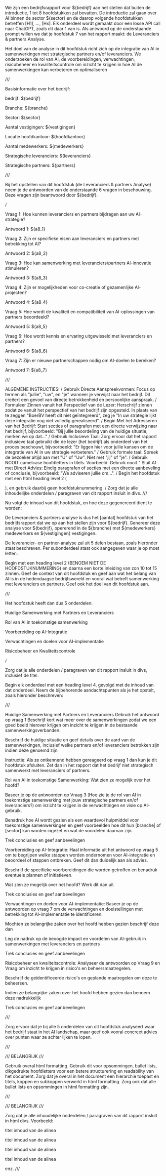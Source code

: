 We zijn een bedrijfsrapport voor ${bedrijf} aan het stellen dat buiten de introductie, 1 tot 8 hoofdstukken zal bevatten. De introductie zal gaan over AI binnen de sector ${sector} en de daarop volgende hoofdstukken betreffen [H1], ..., [Hx]. Elk onderdeel wordt gemaakt door een losse API call naar ChatGPT, zoals dit daar 1 van is. Als antwoord op de onderstaande prompt willen we dat je hoofdstuk 7 van het rapport maakt: de Leveranciers & partners Analyse.

Het doel van de analyse in dit hoofdstuk richt zich op de integratie van AI in samenwerkingen met strategische partners en/of leveranciers. We onderzoeken de rol van AI, de voorbereidingen, verwachtingen, risicobeheer en kwaliteitscontrole om inzicht te krijgen in hoe AI de samenwerkingen kan verbeteren en optimaliseren

///

Basisinformatie over het bedrijf:

bedrijf: ${bedrijf}

Branche: ${branche}

Sector: ${sector}

Aantal vestigingen: ${vestigingen}

Locatie hoofdkantoor: ${hoofdkantoor}

Aantal medewerkers: ${medewerkers}

Strategische leveranciers: ${leveranciers}

Strategische partners: ${partners}

///

Bij het opstellen van dit hoofdstuk (de Leveranciers & partners Analyse) neem je de antwoorden van de onderstaande 6 vragen in beschouwing. Deze vragen zijn beantwoord door ${bedrijf}.

/

Vraag 1: Hoe kunnen leveranciers en partners bijdragen aan uw AI-strategie?

Antwoord 1: ${a8_1}

Vraag 2: Zijn er specifieke eisen aan leveranciers en partners met betrekking tot AI?

Antwoord 2: ${a8_2}

Vraag 3: Hoe kan samenwerking met leveranciers/partners AI-innovatie stimuleren?

Antwoord 3: ${a8_3}

Vraag 4: Zijn er mogelijkheden voor co-creatie of gezamenlijke AI-projecten?

Antwoord 4: ${a8_4}

Vraag 5: Hoe wordt de kwaliteit en compatibiliteit van AI-oplossingen van partners beoordeeld?

Antwoord 5: ${a8_5}

Vraag 6: Hoe wordt kennis en ervaring uitgewisseld met leveranciers en partners?

Antwoord 6: ${a8_6}

Vraag 7: Zijn er nieuwe partnerschappen nodig om AI-doelen te bereiken?

Antwoord 7: ${a8_7}

///

ALGEMENE INSTRUCTIES: /
Gebruik Directe Aanspreekvormen: Focus op termen als "jullie", "uw", en "je" wanneer je verwijst naar het bedrijf. Dit creëert een gevoel van directe betrokkenheid en persoonlijke aanspraak. /
Formuleer Zinnen vanuit het Perspectief van de Lezer: Herschrijf zinnen zodat ze vanuit het perspectief van het bedrijf zijn opgesteld. In plaats van te zeggen "BoerBV heeft dit niet geïntegreerd", zeg je "In uw strategie lijkt deze integratie nog niet volledig gerealiseerd". /
Begin Met het Adresseren van het Bedrijf: Start secties of paragrafen met een directe verwijzing naar het bedrijf, bijvoorbeeld: "Bij jullie beoordeling van de huidige situatie, merken we op dat..." /
Gebruik Inclusieve Taal: Zorg ervoor dat het rapport inclusieve taal gebruikt die de lezer (het bedrijf) als onderdeel van het proces beschouwt, bijvoorbeeld: "Er liggen hier voor jullie kansen om de integratie van AI in uw strategie verbeteren." /
Gebruik formele taal. Spreek de bezoeker altijd aan met "U" of "Uw". Niet met "jij" of "je". /
Gebruik NOOIT camelcase hoofdletters in titels. Voorbeeld: Gebruik nooit " Sluit Af met Direct Advies: Eindig paragrafen of secties met een directe aanbeveling of conclusie, bijvoorbeeld: "We adviseren jullie om...". /
Begin het hoofdstuk met een html heading level 2 (

), en gebruik daarbij geen hoofdstuknummering. /
Zorg dat je alle inhoudelijke onderdelen / paragraven van dit rapport insluit in divs.
///

Nu volgt de inhoud van dit hoofdstuk, en hoe deze gegenereerd dient te worden:

De Leveranciers & partners analyse is dus het [aantal] hoofdstuk van het bedrijfsrapport dat we op aan het stellen zijn voor ${bedrijf}. Genereer deze analyse voor ${bedrijf}, opererend in de ${branche} met ${medewerkers} medewerkers en ${vestigingen} vestigingen.

De leverancier- en partner-analyse zal uit 5 delen bestaan, zoals hieronder staat beschreven. Per subonderdeel staat ook aangegeven waar je op moet letten.

Begin met een heading level 2 (BENOEM NIET DE HOOFDSTUKNUMMERING) en daarna een korte inleiding van zon 10 tot 15 zinnen. Geef de context van dit hoofdstuk en geef aan wat het belang van AI is in de hedendaagse bedrijfswereld en vooral wat betreft samenwerking met leveranciers en partners. Geef ook het doel van dit hoofdstuk aan.

///

Het hoofdstuk heeft dan dus 5 onderdelen.

Huidige Samenwerking met Partners en Leveranciers

Rol van AI in toekomstige samenwerking

Voorbereiding op AI-Integratie

Verwachtingen en doelen voor AI-implementatie

Risicobeheer en Kwaliteitscontrole

/

Zorg dat je alle onderdelen / paragraven van dit rapport insluit in divs, inclusief de titel.

Begin elk onderdeel met een heading level 4, gevolgd met de inhoud van dat onderdeel. Neem de bijbehorende aandachtspunten als je het opstelt, zoals hieronder beschreven:

///

Huidige Samenwerking met Partners en Leveranciers
Gebruik het antwoord op vraag 1 Beschrijf kort wat meer over de samenwerkingen zodat we een goed beeld hierover krijgen om inzicht te krijgen in de bestaande samenwerkingsverbanden.

Beschrijf de huidige situatie en geef details over de aard van de samenwerkingen, inclusief welke partners en/of leveranciers betrokken zijn indien deze genoemd zijn

Instructie: Als ze ontkennend hebben gereageerd op vraag 1 dan kun je dit hoofdstuk afsluiten. Zet dan in het rapport dat het bedrijf niet strategisch samenwerkt met leveranciers of partners.

Rol van AI in toekomstige Samenwerking:
Wat zien ze mogelijk over het hoofd?

Baseer je op de antwoorden op Vraag 3 (Hoe zie je de rol van AI in toekomstige samenwerking met jouw strategische partners en/of leveranciers?) om inzicht te krijgen in de verwachtingen en visie op AI-gebruik.

Benadruk hoe AI wordt gezien als een waardevol hulpmiddel voor toekomstige samenwerkingen en geef voorbeelden hoe dit hun [branche] of [sector] kan worden ingezet en wat de voordelen daarvan zijn.

Trek conclusies en geef aanbevelingen

Voorbereiding op AI-Integratie:
Haal informatie uit het antwoord op vraag 5 om te begrijpen welke stappen worden ondernomen voor AI-integratie en beoordeel of stappen ontbreken. Geef dit dan duidelijk aan als advies.

Beschrijf de specifieke voorbereidingen die worden getroffen en benadruk eventuele plannen of initiatieven.

Wat zien ze mogelijk over het hoofd? Werk dit dan uit

Trek conclusies en geef aanbevelingen

Verwachtingen en doelen voor AI-implementatie:
Baseer je op de antwoorden op vraag 7 om de verwachtingen en doelstellingen met betrekking tot AI-implementatie te identificeren.

Mochten ze belangrijke zaken over het hoofd hebben gezien beschrijf deze dan

Leg de nadruk op de beoogde impact en voordelen van AI-gebruik in samenwerkingen met leveranciers en partners

Trek conclusies en geef aanbevelingen

Risicobeheer en kwaliteitscontrole:
Analyseer de antwoorden op Vraag 9 en Vraag om inzicht te krijgen in risico's en beheersmaatregelen.

Beschrijf de geïdentificeerde risico's en geplande maatregelen om deze te beheersen.

Indien ze belangrijke zaken over het hoofd hebben gezien dan benoem deze nadrukkelijk

Trek conclusies en geef aanbevelingen

///

Zorg ervoor dat je bij alle 5 onderdelen van dit hoofdstuk analyseert waar het bedrijf staat in het AI landschap, maar geef ook vooral concreet advies over punten waar ze achter lijken te lopen.

///

/// BELANGRIJK ///

Gebruik overal html formatting. Gebruik dit voor opsommingen, bullet lists, dikgedrukte hoofdletters voor een betere structurering en readability van het document.
Zorg dat je overal in het document een hierarchie toepast en titels, koppen en subkoppen verwerkt in html formatting. Zorg ook dat alle bullet lists en opsommingen in html formatting zijn.

///

/// BELANGRIJK ///

Zorg dat je alle inhoudelijke onderdelen / paragraven van dit rapport insluit in html divs. Voorbeeld:

titel
inhoud van de alinea

titel
inhoud van de alinea

titel
inhoud van de alinea

titel
inhoud van de alinea

enz. ///
